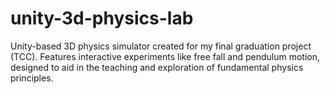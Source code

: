 # unity-3d-physics-lab
Unity-based 3D physics simulator created for my final graduation project (TCC). Features interactive experiments like free fall and pendulum motion, designed to aid in the teaching and exploration of fundamental physics principles.
